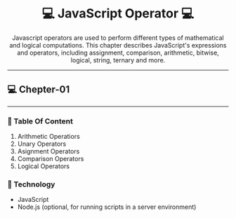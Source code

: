 <h1 align="center" style="font-weight: bold;">💻 JavaScript Operator 💻</h1>


<p align="center">Javascript operators are used to perform different types of mathematical and logical computations.  This chapter describes JavaScript's expressions and operators, including assignment, comparison, arithmetic, bitwise, logical, string, ternary and more.</p>
<hr>

 <p align="center" style="font-weight: bold;"> <h2>💻 Chepter-01 </h3> </p> 
<hr>

 <p align="center">
<h3>📱 Table Of Content</h3>
</p> 

<ol>
    <li>Arithmetic Operatiors</li>
    <li>Unary Operators</li>
    <li>Asignment Operators</li>
    <li>Comparison Operators</li>
    <li>Logical Operators</li>
</ol>


<h3>📱 Technology</h3>
<ul>
    <li>JavaScript</li>
    <li>Node.js (optional, for running scripts in a server environment)</li>
</ul>

